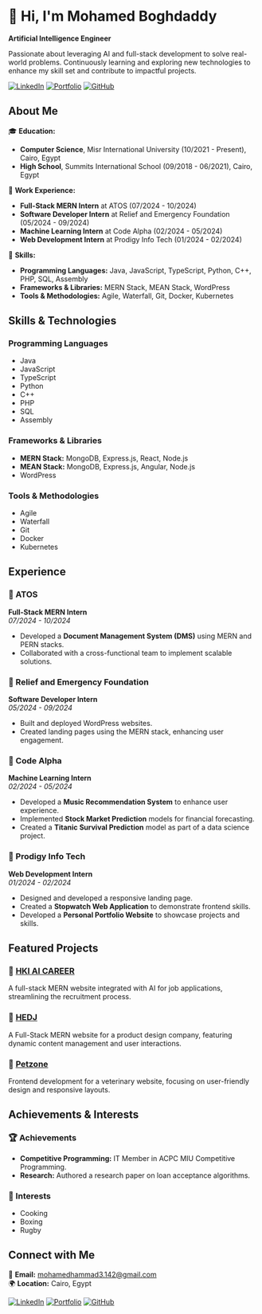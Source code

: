 # 👋 Hi, I'm Mohamed Boghdaddy

**Artificial Intelligence Engineer**

Passionate about leveraging AI and full-stack development to solve real-world problems. Continuously learning and exploring new technologies to enhance my skill set and contribute to impactful projects.

[![LinkedIn](https://img.shields.io/badge/LinkedIn-0077B5?logo=linkedin&logoColor=white)](https://www.linkedin.com/in/mohamed-el-boghdaddy/)
[![Portfolio](https://img.shields.io/badge/Portfolio-ff5a5f?logo=google-chrome&logoColor=white)](https://boghdaddys-portfolio.netlify.app/)
[![GitHub](https://img.shields.io/badge/GitHub-100000?logo=github&logoColor=white)](https://github.com/MohamedBoghdaddy)

## About Me

🎓 **Education:**
- **Computer Science**, Misr International University (10/2021 - Present), Cairo, Egypt
- **High School**, Summits International School (09/2018 - 06/2021), Cairo, Egypt

💼 **Work Experience:**
- **Full-Stack MERN Intern** at ATOS (07/2024 - 10/2024)
- **Software Developer Intern** at Relief and Emergency Foundation (05/2024 - 09/2024)
- **Machine Learning Intern** at Code Alpha (02/2024 - 05/2024)
- **Web Development Intern** at Prodigy Info Tech (01/2024 - 02/2024)

🔧 **Skills:**
- **Programming Languages:** Java, JavaScript, TypeScript, Python, C++, PHP, SQL, Assembly
- **Frameworks & Libraries:** MERN Stack, MEAN Stack, WordPress
- **Tools & Methodologies:** Agile, Waterfall, Git, Docker, Kubernetes

## Skills & Technologies

### Programming Languages
- Java
- JavaScript
- TypeScript
- Python
- C++
- PHP
- SQL
- Assembly

### Frameworks & Libraries
- **MERN Stack:** MongoDB, Express.js, React, Node.js
- **MEAN Stack:** MongoDB, Express.js, Angular, Node.js
- WordPress

### Tools & Methodologies
- Agile
- Waterfall
- Git
- Docker
- Kubernetes

## Experience

### 🏢 ATOS
**Full-Stack MERN Intern**  
*07/2024 - 10/2024*
- Developed a **Document Management System (DMS)** using MERN and PERN stacks.
- Collaborated with a cross-functional team to implement scalable solutions.

### 🏢 Relief and Emergency Foundation
**Software Developer Intern**  
*05/2024 - 09/2024*
- Built and deployed WordPress websites.
- Created landing pages using the MERN stack, enhancing user engagement.

### 🏢 Code Alpha
**Machine Learning Intern**  
*02/2024 - 05/2024*
- Developed a **Music Recommendation System** to enhance user experience.
- Implemented **Stock Market Prediction** models for financial forecasting.
- Created a **Titanic Survival Prediction** model as part of a data science project.

### 🏢 Prodigy Info Tech
**Web Development Intern**  
*01/2024 - 02/2024*
- Designed and developed a responsive landing page.
- Created a **Stopwatch Web Application** to demonstrate frontend skills.
- Developed a **Personal Portfolio Website** to showcase projects and skills.

## Featured Projects

### 🚀 [HKI AI CAREER](https://github.com/MohamedBoghdaddy/HKI-AI-CAREER)
A full-stack MERN website integrated with AI for job applications, streamlining the recruitment process.

### 🚀 [HEDJ](https://github.com/MohamedBoghdaddy/HEDJ)
A Full-Stack MERN website for a product design company, featuring dynamic content management and user interactions.

### 🚀 [Petzone](https://github.com/MohamedBoghdaddy/Petzone)
Frontend development for a veterinary website, focusing on user-friendly design and responsive layouts.

## Achievements & Interests

### 🏆 Achievements
- **Competitive Programming:** IT Member in ACPC MIU Competitive Programming.
- **Research:** Authored a research paper on loan acceptance algorithms.

### 🎯 Interests
- Cooking
- Boxing
- Rugby

## Connect with Me

📧 **Email:** [mohamedhammad3.142@gmail.com](mailto:mohamedhammad3.142@gmail.com)  
🌍 **Location:** Cairo, Egypt

[![LinkedIn](https://img.shields.io/badge/LinkedIn-0077B5?logo=linkedin&logoColor=white)](https://www.linkedin.com/in/mohamed-el-boghdaddy/)
[![Portfolio](https://img.shields.io/badge/Portfolio-ff5a5f?logo=google-chrome&logoColor=white)](https://boghdaddys-portfolio.netlify.app/)
[![GitHub](https://img.shields.io/badge/GitHub-100000?logo=github&logoColor=white)](https://github.com/MohamedBoghdaddy)
